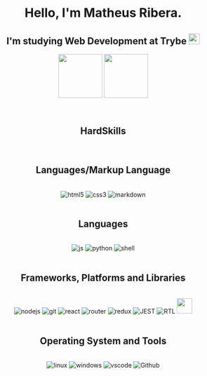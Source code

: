 <strong>
  <h1
    align="center"
  >Hello, I'm Matheus Ribera.</h1>
  <h2
    align="center"
  >
  I'm studying Web Development at Trybe
  <img
    heigh="150px"
    src="https://miro.medium.com/max/2400/1*_8rYOyJj9qiQsmeoVk3Gfg.png" width="25px"
    />
  </h2>
</strong>
<div
    align="center"
>
  <img
    height="100px"
    align="center"
    src="https://github-readme-stats.vercel.app/api?username=MathRibera&show_icons=true&theme=dracula"
  />
  <img
    height="100px"
    align="center"
    src="https://github-readme-stats.vercel.app/api/top-langs/?username=MathRibera&show_icons=true&theme=dracula&layout=compact"
    />
</div>
<br><br>
<h2
  align="center"
>
  HardSkills
</h2>
<br>
<h2
  align="center"
>Languages/Markup Language</h2>
<br>
<div
  align="center"
>
  <img src="https://img.shields.io/badge/html5-%23E34F26.svg?style=for-the-badge&logo=html5&logoColor=white" alt="html5"/>
  <img src="https://img.shields.io/badge/css3-%231572B6.svg?style=for-the-badge&logo=css3&logoColor=white" alt="css3"/>
  <img src="https://img.shields.io/badge/markdown-%23000000.svg?style=for-the-badge&logo=markdown&logoColor=white" alt="markdown"/>
</div>
<br>
<h2
  align="center"
>Languages</h2>
<br>
<div
  align="center"
>
  <img src="https://img.shields.io/badge/javascript-%23323330.svg?style=for-the-badge&logo=javascript&logoColor=%23F7DF1E" alt="js"/>
  <img src="https://img.shields.io/badge/python-3670A0?style=for-the-badge&logo=python&logoColor=ffdd54" alt="python"/>
  <img src="https://img.shields.io/badge/shell_script-%23121011.svg?style=for-the-badge&logo=gnu-bash&logoColor=white" alt="shell"/>
</div>
<br>
<h2
  align="center"
>Frameworks, Platforms and Libraries</h2>
<br>
<div
  align="center"
>
  <img src="https://img.shields.io/badge/node.js-6DA55F?style=for-the-badge&logo=node.js&logoColor=white" alt="nodejs"/>
  <img src="https://img.shields.io/badge/git-%23F05033.svg?style=for-the-badge&logo=git&logoColor=white" alt="git">
  <img src="https://img.shields.io/badge/react-%2320232a.svg?style=for-the-badge&logo=react&logoColor=%2361DAFB" alt="react"/>
  <img src="https://img.shields.io/badge/React_Router-CA4245?style=for-the-badge&logo=react-router&logoColor=white" alt="router"/>
  <img src="https://img.shields.io/badge/redux-%23593d88.svg?style=for-the-badge&logo=redux&logoColor=white" alt="redux"/>
  <img src="https://img.shields.io/badge/-jest-%23C21325?style=for-the-badge&logo=jest&logoColor=white" alt="JEST">
  <img src="https://img.shields.io/badge/-TestingLibrary-%23E33332?style=for-the-badge&logo=testing-library&logoColor=white" alt="RTL"/>



  <img src="https://img.icons8.com/parakeet/512/api.png" width="35px"/>
</div>
<br>
<h2
  align="center"
>Operating System and Tools</h2>
<br>
<div
  align="center"
>
  <img src="https://img.shields.io/badge/Linux-FCC624?style=for-the-badge&logo=linux&logoColor=black" alt="linux">
  <img src="https://img.shields.io/badge/Windows-0078D6?style=for-the-badge&logo=windows&logoColor=white" alt="windows"/>
  <img src="https://img.shields.io/badge/Visual%20Studio%20Code-0078d7.svg?style=for-the-badge&logo=visual-studio-code&logoColor=white" alt="vscode">
  <img src="https://img.shields.io/badge/github-%23121011.svg?style=for-the-badge&logo=github&logoColor=white" alt="Github"/>
</div>
